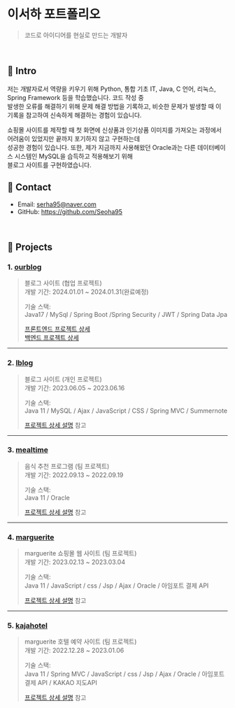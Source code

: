 # 이서하 포트폴리오
>코드로 아이디어를 현실로 만드는 개발자   

</br>

## :pushpin: Intro
저는 개발자로서 역량을 키우기 위해 Python, 통합 기초 IT, Java, C 언어, 리눅스, Spring Framework 등을 학습했습니다. 코드 작성 중   
발생한 오류를 해결하기 위해 문제 해결 방법을 기록하고, 비슷한 문제가 발생할 때 이 기록을 참고하여 신속하게 해결하는 경험이 있습니다.          
                    
쇼핑몰 사이트를 제작할 때 첫 화면에 신상품과 인기상품 이미지를 가져오는 과정에서 어려움이 있었지만 끝까지 포기하지 않고 구현하는데       
성공한 경험이 있습니다. 또한, 제가 지금까지 사용해왔던 Oracle과는 다른 데이터베이스 시스템인 MySQL을 습득하고 적용해보기 위해        
블로그 사이트를 구현하였습니다.   





## :pushpin: Contact
- Email: serha95@naver.com
- GitHub: https://github.com/Seoha95

</br>

## :pushpin: Projects   
### 1. [ourblog](https://github.com/Seoha95/ourblog.git)    
>블로그 사이트 (협업 프로젝트)    
>개발 기간: 2024.01.01 ~ 2024.01.31(완료예정)    
>
>기술 스택:   
>Java17 / MySql / Spring Boot /Spring Security / JWT / Spring Data Jpa    
>
>[프론트엔드 프로젝트 상세](https://github.com/kimnya/ourblog.git)   
>[백엔드 프로젝트 상세](https://github.com/Seoha95/ourblog.git)      

---     

### 2. [lblog](https://github.com/Seoha95/lblog.git)   
>블로그 사이트 (개인 프로젝트)   
>개발 기간: 2023.06.05 ~ 2023.06.16   
>   
>기술 스택:   
>Java 11 / MySQL / Ajax / JavaScript / CSS / Spring MVC / Summernote   
>   
>[프로젝트 상세 설명](https://github.com/Seoha95/lblog.git) 참고   
   
---   

### 3. [mealtime](https://github.com/Seoha95/mealtime.git)   
>음식 추천 프로그램 (팀 프로젝트)   
>개발 기간: 2022.09.13 ~ 2022.09.19   
>       
>기술 스택:   
>Java 11 / Oracle   
>   
>[프로젝트 상세 설명](https://github.com/Seoha95/mealtime.git) 참고   
   
---   
   
### 4. [marguerite](https://github.com/Seoha95/marguerite.git)   
>marguerite 쇼핑몰 웹 사이트 (팀 프로젝트)   
>개발 기간: 2023.02.13 ~ 2023.03.04   
>   
>기술 스택:   
>Java 11 / JavaScript / css / Jsp / Ajax / Oracle / 아임포트 결제 API   
>   
>[프로젝트 상세 설명](https://github.com/Seoha95/marguerite.git) 참고   
   
---   
   
### 5. [kajahotel](https://github.com/Seoha95/kajahotel.git)   
>marguerite 호텔 예약 사이트 (팀 프로젝트)   
>개발 기간: 2022.12.28 ~ 2023.01.06   
>   
>기술 스택:   
>Java 11 / Spring MVC / JavaScript / css / Jsp / Ajax / Oracle / 아임포트 결제 API / KAKAO 지도API   
>   
>[프로젝트 상세 설명](https://github.com/Seoha95/kajahotel.git) 참고   
